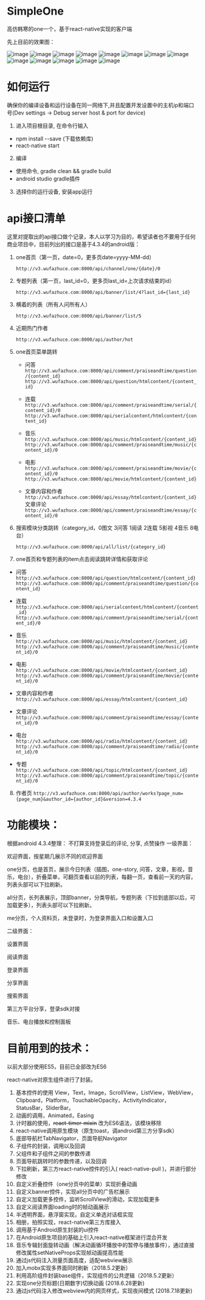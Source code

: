 # SimpleOne
高仿韩寒的one一个，基于react-native实现的客户端

先上目前的效果图：

 ![image](http://oqujmbgen.bkt.clouddn.com/simpleone1.jpg?imageView2/2/w/500/h/500/q/100|imageslim)
 ![image](http://oqujmbgen.bkt.clouddn.com/simpleone2.jpg?imageView2/2/w/500/h/500/q/100|imageslim)
 ![image](http://oqujmbgen.bkt.clouddn.com/simpleone3.jpg?imageView2/2/w/500/h/500/q/100|imageslim)
 ![image](http://oqujmbgen.bkt.clouddn.com/simpleone4.jpg?imageView2/2/w/500/h/500/q/100|imageslim)
 ![image](http://oqujmbgen.bkt.clouddn.com/simpleone5.jpg?imageView2/2/w/500/h/500/q/100|imageslim)
 ![image](http://oqujmbgen.bkt.clouddn.com/simpleone6.jpg?imageView2/2/w/500/h/500/q/100|imageslim)
 ![image](http://oqujmbgen.bkt.clouddn.com/simpleone7.jpg?imageView2/2/w/500/h/500/q/100|imageslim)
 ![image](http://oqujmbgen.bkt.clouddn.com/simpleone8.jpg?imageView2/2/w/500/h/500/q/100|imageslim)
 ![image](http://oqujmbgen.bkt.clouddn.com/simpleone9.jpg?imageView2/2/w/500/h/500/q/100|imageslim)
 ![image](http://oqujmbgen.bkt.clouddn.com/simpleone10.jpg?imageView2/2/w/500/h/500/q/100|imageslim)
 ![image](http://oqujmbgen.bkt.clouddn.com/simpleone12.jpg?imageView2/2/w/500/h/500/q/100|imageslim)
 ![image](http://oqujmbgen.bkt.clouddn.com/simpleone13.jpg?imageView2/2/w/500/h/500/q/100|imageslim)
 ![image](http://oqujmbgen.bkt.clouddn.com/simpleone14.jpg?imageView2/2/w/500/h/500/q/100|imageslim)

# 如何运行
确保你的编译设备和运行设备在同一网络下,并且配置开发设置中的主机ip和端口号(Dev settings -> Debug server host & port for device)
1. 进入项目根目录, 在命令行输入
- npm install --save (下载依赖库)
- react-native start
2. 编译
- 使用命令, gradle clean && gradle build
- android studio gradle插件
3. 选择你的运行设备, 安装app运行

# api接口清单

这里对提取出的api接口做个记录，本人以学习为目的，希望读者也不要用于任何商业项目中，目前列出的接口是基于4.3.4的android版：

1. one首页（第一页，date=0，更多页date=yyyy-MM-dd）

   `http://v3.wufazhuce.com:8000/api/channel/one/{date}/0`

2. 专题列表（第一页，last_id=0，更多页last_id=上次请求结束的id）

   `http://v3.wufazhuce.com:8000/api/banner/list/4?last_id={last_id}`

3. 横着的列表（所有人问所有人）

   `http://v3.wufazhuce.com:8000/api/banner/list/5`

4. 近期热门作者

   `http://v3.wufazhuce.com:8000/api/author/hot`

5. one首页菜单跳转
   - 问答
     `http://v3.wufazhuce.com:8000/api/comment/praiseandtime/question/{content_id}`
     `http://v3.wufazhuce.com:8000/api/question/htmlcontent/{content_id}`

   - 连载
     `http://v3.wufazhuce.com:8000/api/comment/praiseandtime/serial/{content_id}/0`
     `http://v3.wufazhuce.com:8000/api/serialcontent/htmlcontent/{content_id}`

   - 音乐
     `http://v3.wufazhuce.com:8000/api/music/htmlcontent/{content_id}`
     `http://v3.wufazhuce.com:8000/api/comment/praiseandtime/music/{content_id}/0`

   - 电影
     `http://v3.wufazhuce.com:8000/api/comment/praiseandtime/movie/{content_id}/0`
     `http://v3.wufazhuce.com:8000/api/movie/htmlcontent/{content_id}`

   - 文章内容和作者
     `http://v3.wufazhuce.com:8000/api/essay/htmlcontent/{content_id}`
     文章评论
     `http://v3.wufazhuce.com:8000/api/comment/praiseandtime/essay/{content_id}/0`

6.  搜索模块分类跳转（category_id，0图文 3问答 1阅读 2连载 5影视 4音乐 8电台）

    `http://v3.wufazhuce.com:8000/api/all/list/{category_id}`

7.  one首页和专题列表的item点击阅读跳转详情和获取评论
   - 问答
     `http://v3.wufazhuce.com:8000/api/question/htmlcontent/{content_id}`
     `http://v3.wufazhuce.com:8000/api/comment/praiseandtime/question/{content_id}`

   - 连载
     `http://v3.wufazhuce.com:8000/api/serialcontent/htmlcontent/{content_id}`
     `http://v3.wufazhuce.com:8000/api/comment/praiseandtime/serial/{content_id}/0`

   - 音乐
     `http://v3.wufazhuce.com:8000/api/music/htmlcontent/{content_id}`
     `http://v3.wufazhuce.com:8000/api/comment/praiseandtime/music/{content_id}/0`

   - 电影
     `http://v3.wufazhuce.com:8000/api/movie/htmlcontent/{content_id}`
     `http://v3.wufazhuce.com:8000/api/comment/praiseandtime/movie/{content_id}/0`

   - 文章内容和作者
     `http://v3.wufazhuce.com:8000/api/essay/htmlcontent/{content_id}`
   - 文章评论
     `http://v3.wufazhuce.com:8000/api/comment/praiseandtime/essay/{content_id}/0`
   - 电台
     `http://v3.wufazhuce.com:8000/api/radio/htmlcontent/{content_id}`
     `http://v3.wufazhuce.com:8000/api/comment/praiseandtime/radio/{content_id}/0`

   - 专题
     `http://v3.wufazhuce.com:8000/api/topic/htmlcontent/{content_id}`
     `http://v3.wufazhuce.com:8000/api/comment/praiseandtime/topic/{content_id}/0`

8. 作者页
  `http://v3.wufazhuce.com:8000/api/author/works?page_num={page_num}&author_id={author_id}&version=4.3.4`

# 功能模块：

根据android 4.3.4整理：
不打算支持登录后的评论,  分享,  点赞操作
一级界面：

欢迎界面，按星期几展示不同的欢迎界面

one分页，也是首页，展示今日列表（插图，one-story, 问答，文章，影视，音乐，电台），折叠菜单，可翻页查看以前的列表，每翻一页，查看前一天的内容，列表头部可以下拉刷新。

all分页，长列表展示，顶部banner，分类导航，专题列表（下拉到底部以后，可加载更多），列表头部可以下拉刷新。

me分页，个人资料页，未登录时，为登录界面入口和设置入口

二级界面：

设置界面

阅读界面

登录界面

分享界面

搜索界面

第三方平台分享，登录sdk对接

音乐、电台播放和控制面板

# 目前用到的技术：

以前大部分使用ES5，目前已全部改为ES6

react-native对原生组件进行了封装。

1. 基本控件的使用 View，Text，Image，ScrollView，ListView，WebView，Clipboard，Platform，TouchableOpacity，ActivityIndicator，StatusBar，SliderBar。
2. 动画的调用，Animated，Easing
3. 计时器的使用，~~react-timer-mixin~~ 改为ES6语法，该模块移除
4. react-native调用原生模块（原生toast，调android第三方分享sdk）
5. 底部导航栏TabNavigator，页面导航Navigator
6. 子组件的封装，调用以及回调
7. 父组件和子组件之间的参数传递
8. 页面导航跳转时的参数传递，以及回调
9. 下拉刷新，第三方react-native控件的引入( react-native-pull )，并进行部分修改
10. 自定义折叠控件（one分页中的菜单）实现折叠动画
11. 自定义banner控件，实现all分页中的广告栏展示
12. 自定义加载更多控件，监听ScrollView的滑动，实现加载更多
13. 自定义阅读界面loading时的帧动画展示
14. 半透明界面，悬浮窗实现，自定义单选对话框实现
15. 相册，拍照实现，react-native第三方库接入
16. 调用基于Android原生封装的ui控件
17. 在Android原生项目的基础上引入react-native框架进行混合开发
18. 音乐专辑封面旋转动画（解决动画循环播放中的暂停与播放事件），通过直接修改属性setNativeProps实现帧动画提高性能
19. 通过js代码注入测量页面高度，适配webview展示
20. 加入mobx实现多界面同时刷新（2018.5.2更新）
21. 利用高阶组件封装base组件，实现组件的公共逻辑（2018.5.2更新）
22. 实现one分页标题(日期数字)切换动画 (2018.6.28更新)
23. 通过js代码注入修改webview内的网页样式，实现夜间模式 (2018.7.18更新)